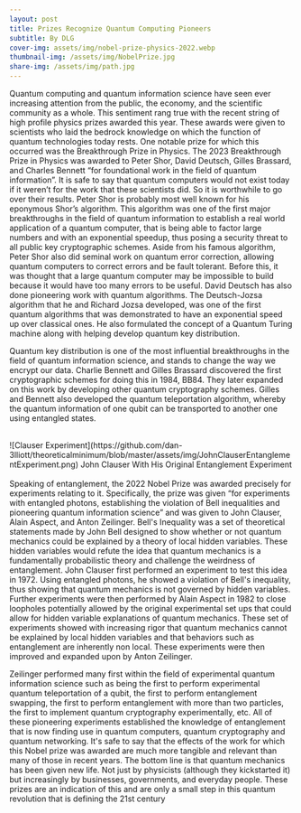 ```yaml
---
layout: post
title: Prizes Recognize Quantum Computing Pioneers
subtitle: By DLG
cover-img: assets/img/nobel-prize-physics-2022.webp
thumbnail-img: /assets/img/NobelPrize.jpg
share-img: /assets/img/path.jpg
---
```


Quantum computing and quantum information
science have seen ever increasing attention from the
public, the economy, and the scientific community as a
whole. This sentiment rang true with the recent string of
high profile physics prizes awarded this year. These
awards were given to scientists who laid the bedrock
knowledge on which the function of quantum
technologies today rests. One notable prize for which
this occurred was the Breakthrough Prize in Physics. The
2023 Breakthrough Prize in Physics was awarded to
Peter Shor, David Deutsch, Gilles Brassard, and Charles
Bennett “for foundational work in the field of quantum
information”. It is safe to say that quantum computers
would not exist today if it weren’t for the work that
these scientists did. So it is worthwhile to go over their
results. Peter Shor is probably most well known for his
eponymous Shor’s algorithm. This algorithm was one of
the first major breakthroughs in the field of quantum
information to establish a real world application of a
quantum computer, that is being able to factor large
numbers and with an exponential speedup, thus posing
a security threat to all public key cryptographic
schemes. Aside from his famous algorithm, Peter Shor
also did seminal work on quantum error correction,
allowing quantum computers to correct errors and be
fault tolerant. Before this, it was thought that a large
quantum computer may be impossible to build because
it would have too many errors to be useful. David
Deutsch has also done pioneering work with quantum
algorithms. The Deutsch-Jozsa algorithm that he and
Richard Jozsa developed, was one of the first quantum
algorithms that was demonstrated to have an
exponential speed up over classical ones. He also
formulated the concept of a Quantum Turing machine along with helping
develop quantum key distribution.

  Quantum key distribution is one of the most influential
breakthroughs in the field of quantum information
science, and stands to change the way we encrypt our
data. Charlie Bennett and Gilles Brassard discovered the
first cryptographic schemes for doing this in 1984, BB84.
They later expanded on this work by developing other
quantum cryptography schemes. Gilles and Bennett also
developed the quantum teleportation algorithm,
whereby the quantum information of one qubit can be
transported to another one using entangled states.


<br>
![Clauser Experiment](https://github.com/dan-3lliott/theoreticalminimum/blob/master/assets/img/JohnClauserEntanglementExperiment.png)
John Clauser With His Original Entanglement Experiment
<br><br>
Speaking of entanglement, the 2022 Nobel Prize was
awarded precisely for experiments relating to it.
Specifically, the prize was given “for experiments with
entangled photons, establishing the violation of Bell
inequalities and pioneering quantum information
science” and was given to John Clauser, Alain Aspect,
and Anton Zeilinger. Bell's Inequality was a set of
theoretical statements made by John Bell designed to
show whether or not quantum mechanics could be
explained by a theory of local hidden variables. These
hidden variables would refute the idea that quantum
mechanics is a fundamentally probabilistic theory and
challenge the weirdness of entanglement. John Clauser
first performed an experiment to test this idea in 1972.
Using entangled photons, he showed a violation of Bell's
inequality, thus showing that quantum mechanics is not
governed by hidden variables. Further experiments
were then performed by Alain Aspect in 1982 to close
loopholes potentially allowed by the original
experimental set ups that could allow for hidden variable explanations of quantum mechanics.
These set of experiments showed with increasing rigor 
that quantum mechanics cannot be
explained by local hidden variables and that behaviors
such as entanglement are inherently non local. These
experiments were then improved and expanded upon
by Anton Zeilinger.

Zeilinger performed many first within the field of
experimental quantum information science such as being
the first to perform experimental quantum teleportation
of a qubit, the first to perform entanglement swapping,
the first to perform entanglement with more than two
particles, the first to implement quantum cryptography
experimentally, etc. All of these pioneering experiments
established the knowledge of entanglement that is now
finding use in quantum computers, quantum
cryptography and quantum networking. It's safe to say
that the effects of the work for which this Nobel prize was
awarded are much more tangible and relevant than
many of those in recent years. The bottom line is that
quantum mechanics has been given new life. Not just by
physicists (although they kickstarted it) but increasingly
by businesses, governments, and everyday people. These
prizes are an indication of this and are only a small step
in this quantum revolution that is defining the 21st
century
